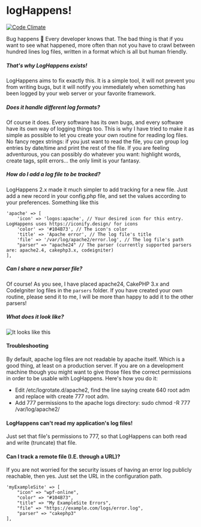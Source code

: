 logHappens!
=============
[![Code Climate](https://codeclimate.com/github/ToX82/logHappens/badges/gpa.svg)](https://codeclimate.com/github/ToX82/logHappens) 

Bug happens 💩 Every developer knows that. The bad thing is that if you want to see what happened, more often than not you have to crawl between hundred lines log files, written in a format which is all but human friendly.


##### That's why LogHappens exists!

LogHappens aims to fix exactly this. It is a simple tool, it will not prevent you from writing bugs, but it will notify you immediately when something has been logged by your web server or your favorite framework.


##### Does it handle different log formats?

Of course it does. Every software has its own bugs, and every software have its own way of logging things too. This is why I have tried to make it as simple as possible to let you create your own routine for reading log files. No fancy regex strings: if you just want to read the file, you can group log entries by date/time and print the rest of the file. If you are feeling adventurous, you can possibly do whatever you want: highlight words, create tags, split errors... the only limit is your fantasy.


##### How do I add a log file to be tracked?

LogHappens 2.x made it much simpler to add tracking for a new file. Just add a new record in your config.php file, and set the values according to your preferences. Something like this

    'apache' => [
        'icon' => 'logos:apache', // Your desired icon for this entry. LogHappens uses https://iconify.design/ for icons
        'color' => '#104B73', // The icon's color
        'title' => 'Apache error', // The log file's title
        'file' => '/var/log/apache2/error.log', // The log file's path
        "parser" => "apache24" // The parser (currently supported parsers are: apache2.4, cakephp3.x, codeigniter)
    ],

##### Can I share a new parser file?

Of course! As you see, I have placed apache24, CakePHP 3.x and CodeIgniter log files in the `parsers` folder. If you have created your own routine, please send it to me, I will be more than happy to add it to the other parsers!


##### What does it look like?

![It looks like this](https://user-images.githubusercontent.com/659492/74713643-4439d900-5229-11ea-938d-63ce808ea6fd.png)


#### Troubleshooting

By default, apache log files are not readable by apache itself. Which is a good thing, at least on a production server. If you are on a development machine though you might want to give those files the correct permissions in order to be usable with LogHappens.
Here's how you do it:

* Edit /etc/logrotate.d/apache2, find the line saying create 640 root adm and replace with create 777 root adm.
* Add 777 permissions to the apache logs directory: sudo chmod -R 777 /var/log/apache2/


#### LogHappens can't read my application's log files!
Just set that file's permissions to 777, so that LogHappens can both read and write (truncate) that file.


#### Can I track a remote file (I.E. through a URL)?
If you are not worried for the security issues of having an error log publicly reachable, then yes. Just set the URL in the configuration path.

    'myExampleSite' => [
        "icon" => "wpf-online",
        "color" => "#104B73",
        "title" => "My ExampleSite Errors",
        "file" => "https://example.com/logs/error.log",
        "parser" => "cakephp3"
    ],
